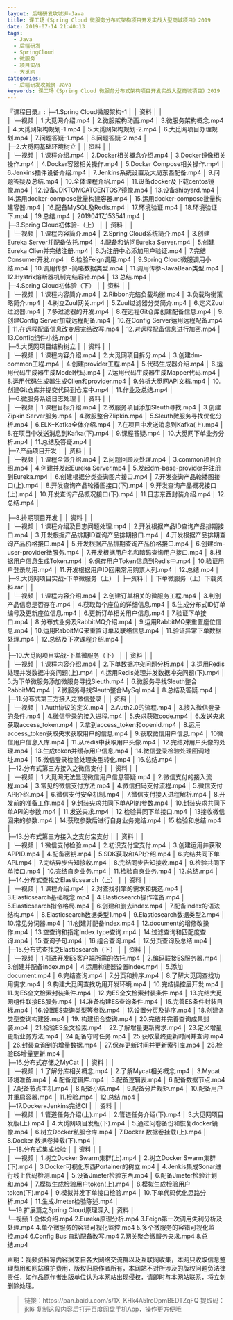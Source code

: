 ```yaml
---
layout: 后端研发攻城狮-Java
title: 课工场《Spring Cloud 微服务分布式架构项目开发实战大型商城项目》2019
date: 2019-07-14 21:40:13
tags:
  - Java
  - 后端研发
  - SpringCloud
  - 微服务
  - 项目实战
  - 大觅网
categories:
  - 后端研发攻城狮-Java
keywords: 课工场《Spring Cloud 微服务分布式架构项目开发实战大型商城项目》2019
---
```


『课程目录』: 
├─1.Spring Cloud微服架构-1
│  │  资料
│  │  
│  └─视频
│          1.大觅网介绍.mp4
│          2.微服架构动画.mp4
│          3.微服务架构概念.mp4
│          4.大觅网架构规划-1.mp4
│          5.大觅网架构规划-2.mp4
│          6.大觅网项目办理规划.mp4
│          7.问题答疑-1.mp4
│          8.问题答疑-2.mp4
│          
├─2.大觅网基础环境树立
│  │  资料
│  │  
│  └─视频
│          1.课程介绍.mp4
│          2.Docker相关概念介绍.mp4
│          3.Docker镜像相关操作.mp4
│          4.Docker容器相关操作.mp4
│          5.Docker Compose相关操作.mp4
│          6.Jenkins插件设备介绍.mp4
│          7.Jenkins系统设置及大局东西配备.mp4
│          9.问题答疑及总结.mp4
│          10.全体课程介绍.mp4
│          11.设备docker及下载centos镜像.mp4
│          12.设备JDKTOMCATCENTOS7镜像.mp4
│          13.设备shipyard.mp4
│          14.运用docker-compose批量构建容器.mp4
│          15.运用docker-compose批量构建容器.mp4
│          16.配备MySQL及Redis.mp4
│          17.环境验证.mp4
│          18.环境验证下.mp4
│          19.总结.mp4
│          20190417_153541.mp4
│          
├─3.Spring Cloud初体验-（上）
│  │  资料
│  │  
│  └─视频
│          1.课程内容简介.mp4
│          2.Spring Cloud系统简介.mp4
│          3.创建Eureka Server并配备依托.mp4
│          4.配备和访问Eureka Server.mp4
│          5.创建Eureka Clien并完结注册.mp4
│          6.为注册中心添加用户验证.mp4
│          7.完结Consumer开发.mp4
│          8.检验Feign调用.mp4
│          9.Spring Cloud微服调用小结.mp4
│          10.调用传参 -简略数据类型.mp4
│          11.调用传参-JavaBean类型.mp4
│          12.Hystrix熔断器机制完结容错.mp4
│          13.总结.mp4
│          
├─4.Spring Cloud初体验（下）
│  │  资料
│  │  
│  └─视频
│          1.课程内容简介.mp4
│          2.Ribbon完结负载均衡.mp4
│          3.负载均衡策略简介.mp4
│          4.树立ZuuI网关.mp4
│          5.ZuuI过滤器分类简介.mp4
│          6.定义Zuul过滤器.mp4
│          7.多过滤器的开发.mp4
│          8.在远程Git仓库创建配备信息.mp4
│          9.创建Config Server加载远程配备.mp4
│          10.在Config Server运用远程配备.mp4
│          11.在远程配备信息改变后完结改写.mp4
│          12.对远程配备信息进行加密.mp4
│          13.Config组件小结.mp4
│          
├─5.大觅网项目结构树立
│  │  资料
│  │  
│  └─视频
│          1.课程内容介绍.mp4
│          2.大觅网项目拆分.mp4
│          3.创建dm-common工程.mp4
│          4.创建provider工程.mp4
│          5.代码生成器介绍.mp4
│          6.运用代码生成器生成Model代码.mp4
│          7.运用代码生成器生成Mapper代码.mp4
│          8.运用代码生成器生成Clien和provider.mp4
│          9.分析大觅网API文档.mp4
│          10.创建Git仓库并提交代码到仓库中.mp4
│          11.作业及总结.mp4
│          
├─6.微服务系统日志处理
│  │  资料
│  │  
│  └─视频
│          1.课程目标介绍.mp4
│          2.微服务项目添加Sleuth寻找.mp4
│          3.创建Zipkin Server服务.mp4
│          4.微服整合Zlipkin.mp4
│          5.Sleuth微服务寻找优化分析.mp4
│          6.ELK+Kafka全体介绍.mp4
│          7.在项目中发送消息到Kafka(上).mp4
│          8.在项目中发送消息到Kafka(下).mp4
│          9.课程答疑.mp4
│          10.大觅网下单业务分析.mp4
│          11.总结及答疑.mp4
│          
├─7.产品项目开发
│  │  资料
│  │  
│  └─视频
│          1.课程全体介绍.mp4
│          2.问题回顾及处理.mp4
│          3.common项目介绍.mp4
│          4.创建并发起Eureka Server.mp4
│          5.发起dm-base-provider并注册到Eureka.mp4
│          6.创建根据分类查询图片接口.mp4
│          7.开发查询产品轮播图接口(上).mp4
│          8.开发查询产品轮播图接口(下).mp4
│          9.开发查询产品概况接口(上).mp4
│          10.开发查询产品概况接口(下).mp4
│          11.日志东西封装介绍.mp4
│          12.总结.mp4
│  
<!-- more -->            
├─8.排期项目开发
│  │  资料
│  │  
│  └─视频
│          1.课程介绍及日志问题处理.mp4
│          2.开发根据产品ID查询产品排期接口.mp4
│          3.开发根据产品排期ID查询产品排期接口.mp4
│          4.开发根据产品排期查询产品价格接口.mp4
│          5.开发根据产品排期查询产品价格接口.mp4
│          6.创建dm-user-provider微服务.mp4
│          7.开发根据用户名和暗码查询用户接口.mp4
│          8.根据用户信息生成Token.mp4
│          9.保存用户Token信息到Redis中.mp4
│          10.验证用户登录功用.mp4
│          11.开发根据用户ID回来常用购票人列.mp4
│          12.总结.mp4
│          
├─9.大觅网项目实战-下单微服务（上）
│   ├─资料
│   │      下单微服务（上）下载资料.rar
│   │      
│   └─视频
│           1.课程内容介绍.mp4
│           2.创建订单相关的微服务工程.mp4
│           3.判别产品信息是否存在.mp4
│           4.获取每个座位的详细信息.mp4
│           5.生成分布式ID订单编号及更新座位信息.mp4
│           6.更新订单相关用户信息.mp4
│           7.验证下单接口.mp4
│           8.分布式业务及RabbitMQ介绍.mp4
│           9.运用RabbitMQ来重置座位信息.mp4
│           10.运用RabbitMQ来重置订单及联络信息.mp4
│           11.验证异常下单数据处理.mp4
│           12.总结及下次课程介绍.mp4
│           
│          
├─10.大觅网项目实战-下单微服务（下）
│  │  资料
│  │  
│  └─视频
│          1.课程内容介绍.mp4
│          2.下单数据冲突问题分析.mp4
│          3.运用Redis处理并发数据冲突问题(上).mp4
│          4.运用Redis处理并发数据冲突问题(下).mp4
│          5.为下单微服务添加微服务寻找Sleuth.mp4
│          6.微服务寻找Sleuth整合RabbitMQ.mp4
│          7.微服务寻找Sleuth整合MySql.mp4
│          8.总结及答疑.mp4
│          
├─11.分布式第三方接入之微信登录
│  │  资料
│  │  
│  └─视频
│          1.Auth协议的定义.mp4
│          2.Auth2.0的流程.mp4
│          3.接入微信登录的条件.mp4
│          4.微信登录的接入进程.mp4
│          5.央求获取code.mp4
│          6.发送央求获取access_token.mp4
│          7.拿到access_token和openid.mp4
│          8.运用access_token获取央求获取用户的信息.mp4
│          9.获取微信用户信息.mp4
│          10微信用户信息入库.mp4
│          11.从redis中获取用户头像.mp4
│          12.完结对用户头像的处理.mp4
│          13.生成token并缓存用户信息.mp4
│          14.微信登录检验处理回调地址.mp4
│          15.微信登录检验处理类型转化.mp4
│          16.总结.mp4
│          
├─12.分布式第三方接入之微信支付
│  │  资料
│  │  
│  └─视频
│          1.大觅网无法显现微信用户信息答疑.mp4
│          2.微信支付的接入流程.mp4
│          3.常见的微信支付方法.mp4
│          4.微信扫码支付流程.mp4
│          5.微信支付API介绍.mp4
│          6.微信支付安全机制.mp4
│          7.微信支付接入进程解析.mp4
│          8.开发前的准备工作.mp4
│          9.封装央求共同下单API的参数.mp4
│          10.封装央求共同下单API的参数.mp4
│          11.发送央求.mp4
│          12.检验共同下单接口.mp4
│          13接收微信回来的参数.mp4
│          14.获取参数后进行自身业务完结.mp4
│          15.检验和总结.mp4
│          
├─13.分布式第三方接入之支付宝支付
│  │  资料
│  │  
│  └─视频
│          1.微信支付检验.mp4
│          2.初识支付宝支付.mp4
│          3.创建运用并获取APPID.mp4
│          4.配备密钥.mp4
│          5.SDK获取和API介绍.mp4
│          6.完结共同下单API.mp4
│          7.完结异步告知接收.mp4
│          8.完结同步告知接收.mp4
│          9.检验共同下单接口.mp4
│          10.完结自身业务.mp4
│          11.检验自身业务.mp4
│          12.总结.mp4
│          
├─14.分布式查找之Elasticsearch（上）
│  │  资料
│  │  
│  └─视频
│          1.课程介绍.mp4
│          2.对查找引擎的需求和挑选.mp4
│          3.Elasticsearch基础概念.mp4
│          4.Elasticsearch操作准备.mp4
│          5.Elasticsearch指令格局.mp4
│          6.创建和删去index.mp4
│          7.配备index的语法结构.mp4
│          8.Elasticsearch数据类型1.mp4
│          9.Elasticsearch数据类型2.mp4
│          10.常见分词器.mp4
│          11.创建并配备index.mp4
│          12.document的增修改操作.mp4
│          13.空查询和指定index type查询.mp4
│          14.过滤查询和匹配度查询.mp4
│          15.查询子句.mp4
│          16.组合查询.mp4
│          17.分页查询及总结.mp4
│          
├─15.分布式查找之Elasticsearch（下）
│  │  资料
│  │  
│  └─视频
│          1.引进开发ES客户端所需的依托.mp4
│          2.编码联接ES服务器.mp4
│          3.创建并配备index.mp4
│          4.运用构建器设置index.mp4
│          5.添加document.mp4
│          6.完结查询.mp4
│          7.分页和排序.mp4
│          8.了解大觅网查找功用需求.mp4
│          9.构建大觅网查找功用开发环境.mp4
│          10.完结操控层开发.mp4
│          11.为ES全文检索封装条件.mp4
│          12.为ES全文检索封装条件.mp4
│          13.完结大觅网组件联接ES服务.mp4
│          14.准备构建ES查询条件.mp4
│          15.完善ES条件封装目标.mp4
│          16.设置ES查询类型等参数.mp4
│          17.设置分页及排序.mp4
│          18.创建各类型查询构建器.mp4
│          19. 构建组合查询.mp4
│          20.完结并完善查询成果封装.mp4
│          21.检验ES全文检索.mp4
│          22.了解增量更新需求.mp4
│          23.定义增量更新业务方法.mp4
│          24.配备守时任务.mp4
│          25.获取最终更新时间并查询.mp4
│          26.封装查询到的增量数据.mp4
│          27.保存更新时间并更新索引库.mp4
│          28.检验ES增量更新.mp4
│          
├─16.分布式存储之MyCat
│  │  资料
│  │  
│  └─视频
│          1.了解分库相关概念.mp4
│          2.了解Mycat相关概念.mp4
│          3.Mycat环境准备.mp4
│          4.配备逻辑库.mp4
│          5.配备逻辑表.mp4
│          6.配备数据节点.mp4
│          7.配备节点主机.mp4
│          8.配备小结.mp4
│          9.配备分片规矩.mp4
│          10.配备用户并重启容器.mp4
│          11.检验.mp4
│          12.总结.mp4
│          
├─17.Docker+Jenkins完结CI
│  │  资料
│  │  
│  └─视频
│          1.管道任务介绍(上).mp4
│          2.管道任务介绍(下).mp4
│          3.大觅网项目发版(上).mp4
│          4.大觅网项目发版(下).mp4
│          5.通过问卷备份和恢复docker镜像.mp4
│          6.树立Docker私服仓库.mp4
│          7.Docker 数据卷挂载(上).mp4
│          8.Docker 数据卷挂载(下).mp4
│          
├─18.分布式集成检验
│  │  资料
│  │  
│  └─视频
│          1.树立Docker Swarm集群(上).mp4
│          2.树立Docker Swarm集群(下).mp4
│          3.Docker可视化东西Portainer的树立.mp4
│          4.Jenkis集成Sonar进行线上代码检测.mp4
│          5.设备Jmeter检验东西.mp4
│          6.配备Jmeter检验计划和.mp4
│          7.模拟生成检验用户token(上).mp4
│          8.模拟生成检验用户token(下).mp4
│          9.模拟并发下单接口检验.mp4
│          10.下单代码优化思路分析.mp4
│          11.生成Jmeter检验陈述.mp4
│          
└─19.扩展篇之Spring Cloud原理深入
   │  资料
   │  
   └─视频
           1.全体介绍.mp4
           2.Eureka原理分析.mp4
           3.Feign第一次调用失利分析及处理.mp4
           4.单个微服务的容错可视化监控.mp4
           5.多个微服务的容错可视化监控.mp4
           6.Config Bus 自动配备改写.mp4
           7.网关聚合微服务央求.mp4
           8.总结.mp4

<div class="post-copyright">
    <div class="post-copyright__author">
      <span class="post-copyright-meta">声明：视频资料等内容据来自各大网络交流群以及互联网收集，本网只收取信息整理费用和网站维护费用，版权归原作者所有，本网站不对所涉及的版权问题负法律责任，如作品原作者出版单位认为本网站出现侵权，请即时与本网站联系，将立刻删除处理。 </span>
    </div>
</div>

<blockquote class="blockquote-center">
链接：https://pan.baidu.com/s/1X_KHk4A5lroDpmBEDTZqFQ 
提取码：jkl6 
复制这段内容后打开百度网盘手机App，操作更方便哦
</blockquote>


